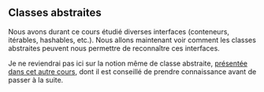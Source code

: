 ## Classes abstraites

Nous avons durant ce cours étudié diverses interfaces (conteneurs, itérables, hashables, etc.).
Nous allons maintenant voir comment les classes abstraites peuvent nous permettre de reconnaître ces interfaces.

Je ne reviendrai pas ici sur la notion même de classe abstraite, [présentée dans cet autre cours](), dont il est conseillé de prendre connaissance avant de passer à la suite.
